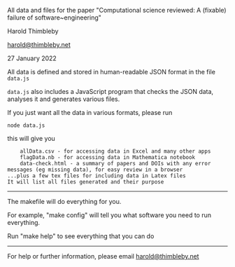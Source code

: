 All data and files for the paper "Computational science reviewed: A (fixable) failure of software~engineering"

Harold Thimbleby

harold@thimbleby.net

27 January 2022

All data is defined and stored in human-readable JSON format in the file `data.js`

`data.js` also includes a JavaScript program that checks the JSON data, analyses it and generates various files.

If you just want all the data in various formats, please run

    node data.js

this will give you

        allData.csv - for accessing data in Excel and many other apps
        flagData.nb - for accessing data in Mathematica notebook
        data-check.html - a summary of papers and DOIs with any error messages (eg missing data), for easy review in a browser
    ...plus a few tex files for including data in Latex files
    It will list all files generated and their purpose

***

The makefile will do everything for you. 

For example, "make config" will tell you what software you need to run everything.

Run "make help" to see everything that you can do
        
***

For help or further information, please email <harold@thimbleby.net>


